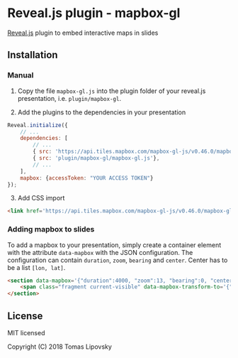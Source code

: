 # Reveal.js plugin - mapbox-gl

[Reveal.js](https://github.com/hakimel/reveal.js) plugin to embed interactive maps in slides

## Installation

### Manual

1. Copy the file `mapbox-gl.js` into the plugin folder of your reveal.js presentation, i.e. `plugin/mapbox-gl`.

2. Add the plugins to the dependencies in your presentation

```javascript
Reveal.initialize({
	// ...
	dependencies: [
		// ...
		{ src: 'https://api.tiles.mapbox.com/mapbox-gl-js/v0.46.0/mapbox-gl.js' },
		{ src: 'plugin/mapbox-gl/mapbox-gl.js'},
		// ...
	],
	mapbox: {accessToken: "YOUR ACCESS TOKEN"}
});
```
3. Add CSS import
```html
<link href='https://api.tiles.mapbox.com/mapbox-gl-js/v0.46.0/mapbox-gl.css' rel='stylesheet' />
```

### Adding mapbox to slides

To add a mapbox to your presentation, simply create a container element with the
attribute `data-mapbox` with the JSON configuration. The configuration can contain `duration`, `zoom`, `bearing` and `center`.
Center has to be a list `[lon, lat]`.

```html
<section data-mapbox='{"duration":4000, "zoom":13, "bearing":0, "center":[16.2957322, 50.1173050]}'>
	<span class="fragment current-visible" data-mapbox-transform-to='{"duration":4000, "zoom":10, "bearing":0, "center":[36.8227, -1.2847]}'></span>
</section>
```

## License

MIT licensed

Copyright (C) 2018 Tomas Lipovsky